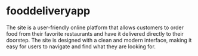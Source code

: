 # fooddeliveryapp
The site is a user-friendly online platform that allows customers to order food from their favorite restaurants and have it delivered directly to their doorstep. The site is designed with a clean and modern interface, making it easy for users to navigate and find what they are looking for.
